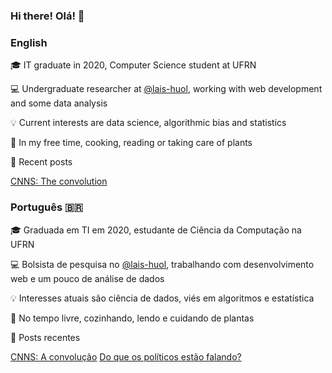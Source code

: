 ### Hi there! Olá!  👋

<!--
**nymarya/nymarya** is a ✨ _special_ ✨ repository because its `README.md` (this file) appears on your GitHub profile.

Here are some ideas to get you started:

- 🔭 I’m currently working on ...
- 🌱 I’m currently learning ...
- 👯 I’m looking to collaborate on ...
- 🤔 I’m looking for help with ...
- 💬 Ask me about ...
- 📫 How to reach me: ...
- 😄 Pronouns: ...
- ⚡ Fun fact: ...
-->
### English
:mortar_board:	IT graduate in 2020, Computer Science student at UFRN

:computer: Undergraduate researcher at [@lais-huol](https://github.com/lais-huol),
working with web development and some data analysis 

:bulb: Current interests are data science, algorithmic bias and statistics

:massage: In my free time, cooking, reading or taking care of plants

:pencil: Recent posts
<!-- posts starts -->
 [CNNS: The convolution](https://nymarya.github.io/cnns-the-convolution/) 
<!-- posts ends -->

### Português :brazil:
:mortar_board:	Graduada em TI em 2020, estudante de Ciência da Computação na UFRN

:computer: Bolsista de pesquisa no [@lais-huol](https://github.com/lais-huol),
trabalhando com desenvolvimento web e um pouco de análise de dados 

:bulb: Interesses atuais são ciência de dados, viés em algoritmos e estatística

:massage: No tempo livre, cozinhando, lendo e cuidando de plantas

:pencil: Posts recentes
<!-- posts inicio -->
 [CNNS: A convolução](https://nymarya.github.io/cnns-a-convolucao/)
 [Do que os políticos estão falando?](https://nymarya.github.io/do-que-politicos-estao-falando/) 
<!-- posts fim -->
